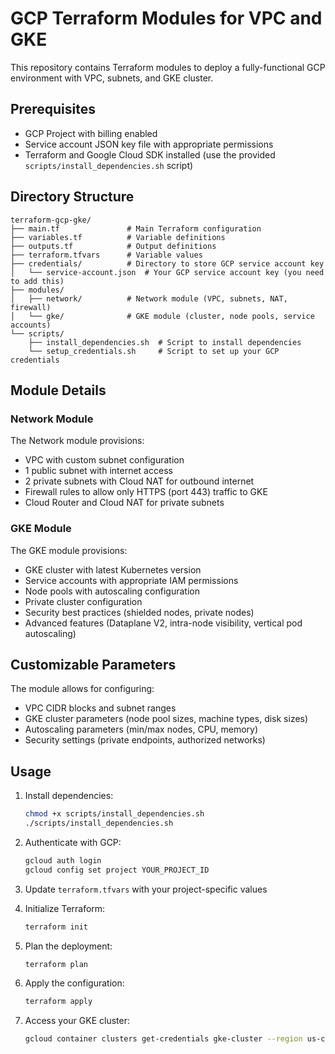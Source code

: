 # GCP Terraform Modules for VPC and GKE

This repository contains Terraform modules to deploy a fully-functional GCP environment with VPC, subnets, and GKE cluster.

## Prerequisites

- GCP Project with billing enabled
- Service account JSON key file with appropriate permissions
- Terraform and Google Cloud SDK installed (use the provided `scripts/install_dependencies.sh` script)

## Directory Structure

```
terraform-gcp-gke/
├── main.tf               # Main Terraform configuration
├── variables.tf          # Variable definitions
├── outputs.tf            # Output definitions
├── terraform.tfvars      # Variable values
├── credentials/          # Directory to store GCP service account key
│   └── service-account.json  # Your GCP service account key (you need to add this)
├── modules/
│   ├── network/          # Network module (VPC, subnets, NAT, firewall)
│   └── gke/              # GKE module (cluster, node pools, service accounts)
└── scripts/
    ├── install_dependencies.sh  # Script to install dependencies
    └── setup_credentials.sh     # Script to set up your GCP credentials
```

## Module Details

### Network Module

The Network module provisions:
- VPC with custom subnet configuration
- 1 public subnet with internet access
- 2 private subnets with Cloud NAT for outbound internet
- Firewall rules to allow only HTTPS (port 443) traffic to GKE
- Cloud Router and Cloud NAT for private subnets

### GKE Module

The GKE module provisions:
- GKE cluster with latest Kubernetes version
- Service accounts with appropriate IAM permissions
- Node pools with autoscaling configuration
- Private cluster configuration
- Security best practices (shielded nodes, private nodes)
- Advanced features (Dataplane V2, intra-node visibility, vertical pod autoscaling)

## Customizable Parameters

The module allows for configuring:
- VPC CIDR blocks and subnet ranges
- GKE cluster parameters (node pool sizes, machine types, disk sizes)
- Autoscaling parameters (min/max nodes, CPU, memory)
- Security settings (private endpoints, authorized networks)

## Usage

1. Install dependencies:
   ```bash
   chmod +x scripts/install_dependencies.sh
   ./scripts/install_dependencies.sh
   ```

2. Authenticate with GCP:
   ```bash
   gcloud auth login
   gcloud config set project YOUR_PROJECT_ID
   ```

3. Update `terraform.tfvars` with your project-specific values

4. Initialize Terraform:
   ```bash
   terraform init
   ```

5. Plan the deployment:
   ```bash
   terraform plan
   ```

6. Apply the configuration:
   ```bash
   terraform apply
   ```
7. Access your GKE cluster:
   ```bash
   gcloud container clusters get-credentials gke-cluster --region us-central1
